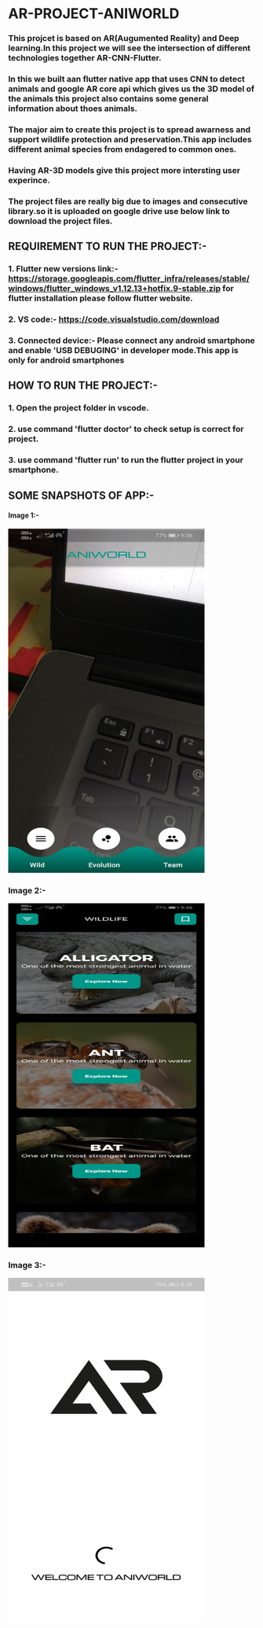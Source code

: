# AR-PROJECT-ANIWORLD
### This projcet is based on AR(Augumented Reality) and Deep learning.In this project we will see the intersection of different technologies together AR-CNN-Flutter.
### In this we built aan flutter native app that uses CNN to detect animals and google AR core api which gives us the 3D model of the animals this project also contains some general information about thoes animals.
### The major aim to create this project is to spread awarness and support wildlife protection and preservation.This app includes different animal species from endagered to common ones.
### Having AR-3D models give this project more intersting user experince.
### The project files are really big due to images and consecutive library.so it is uploaded on google drive use below link to download the project files.

## REQUIREMENT TO RUN THE PROJECT:-
### 1. Flutter new versions link:- https://storage.googleapis.com/flutter_infra/releases/stable/windows/flutter_windows_v1.12.13+hotfix.9-stable.zip for flutter installation please follow flutter website.
### 2. VS code:- https://code.visualstudio.com/download
### 3. Connected device:- Please connect any android smartphone and enable 'USB DEBUGING' in developer mode.This app is only for android smartphones

## HOW TO RUN THE PROJECT:-
### 1. Open the project folder in vscode.
### 2. use command 'flutter doctor' to check setup is correct for project.
### 3. use command 'flutter run' to run the flutter project in your smartphone.

## SOME SNAPSHOTS OF APP:-
   
#### Image 1:-
<img src="Screenshot_20200427_093613_com.example.parttwo[1].jpg" width=400 height=700></img>

### Image 2:-
<img src="Screenshot_20200427_093631_com.example.parttwo[1].jpg" width=400 height=700></img>

### Image 3:-
<img src="Screenshot_20200427_093815_com.example.parttwo[1].jpg" width=400 height=700></img>
